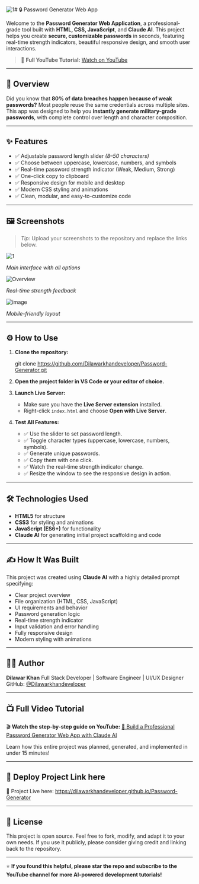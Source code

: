 ![1](https://github.com/user-attachments/assets/f9dc6948-3407-401d-ae2d-648e42d784bc)# 🔒 Password Generator Web App

Welcome to the **Password Generator Web Application**, a professional-grade tool built with **HTML, CSS, JavaScript**, and **Claude AI**. This project helps you create **secure, customizable passwords** in seconds, featuring real-time strength indicators, beautiful responsive design, and smooth user interactions.

> 🎥 **Full YouTube Tutorial:** [Watch on YouTube](https://www.youtube.com/watch?v=dOBJCfmcXfM)


---

## 🌟 Overview

Did you know that **80% of data breaches happen because of weak passwords?** Most people reuse the same credentials across multiple sites. This app was designed to help you **instantly generate military-grade passwords**, with complete control over length and character composition.

---

## ✨ Features

- ✅ Adjustable password length slider *(8–50 characters)*
- ✅ Choose between uppercase, lowercase, numbers, and symbols
- ✅ Real-time password strength indicator (Weak, Medium, Strong)
- ✅ One-click copy to clipboard
- ✅ Responsive design for mobile and desktop
- ✅ Modern CSS styling and animations
- ✅ Clean, modular, and easy-to-customize code

---

## 🖼️ Screenshots

> *Tip:* Upload your screenshots to the repository and replace the links below.

![1](https://github.com/user-attachments/assets/095bf6e2-fbb5-4d43-8c71-acf97a5eb4fa)

*Main interface with all options*

![Overview](https://github.com/user-attachments/assets/851734a2-2ec5-4992-85e3-92ec9fbc1dc0)

*Real-time strength feedback*

![image](https://github.com/user-attachments/assets/9608a76e-b3fb-4c95-8a31-85f5c4ae6569)

 *Mobile-friendly layout*

---

## ⚙️ How to Use

1. **Clone the repository:**

   git clone https://github.com/Dilawarkhandeveloper/Password-Generator.git

2. **Open the project folder in VS Code or your editor of choice.**

3. **Launch Live Server:**

   * Make sure you have the **Live Server extension** installed.
   * Right-click `index.html` and choose **Open with Live Server**.

4. **Test All Features:**

   * ✅ Use the slider to set password length.
   * ✅ Toggle character types (uppercase, lowercase, numbers, symbols).
   * ✅ Generate unique passwords.
   * ✅ Copy them with one click.
   * ✅ Watch the real-time strength indicator change.
   * ✅ Resize the window to see the responsive design in action.

---

## 🛠️ Technologies Used

* **HTML5** for structure
* **CSS3** for styling and animations
* **JavaScript (ES6+)** for functionality
* **Claude AI** for generating initial project scaffolding and code

---

## ✍️ How It Was Built

This project was created using **Claude AI** with a highly detailed prompt specifying:

* Clear project overview
* File organization (HTML, CSS, JavaScript)
* UI requirements and behavior
* Password generation logic
* Real-time strength indicator
* Input validation and error handling
* Fully responsive design
* Modern styling with animations

---

## 👨‍💻 Author

**Dilawar Khan**
Full Stack Developer | Software Engineer | UI/UX Designer
GitHub: [@Dilawarkhandeveloper](https://github.com/Dilawarkhandeveloper)

---

## 📺 Full Video Tutorial

🎬 **Watch the step-by-step guide on YouTube:**
[🔗 Build a Professional Password Generator Web App with Claude AI](https://youtu.be/dOBJCfmcXfM?si=slB03b-f_DHVeCIG)

Learn how this entire project was planned, generated, and implemented in under 15 minutes!

---
 
## 📄 Deploy Project Link here

🔹 Project Live here: https://dilawarkhandeveloper.github.io/Password-Generator

---

## 📄 License

This project is open source. Feel free to fork, modify, and adapt it to your own needs. If you use it publicly, please consider giving credit and linking back to the repository.

---

⭐ **If you found this helpful, please star the repo and subscribe to the YouTube channel for more AI-powered development tutorials!**



